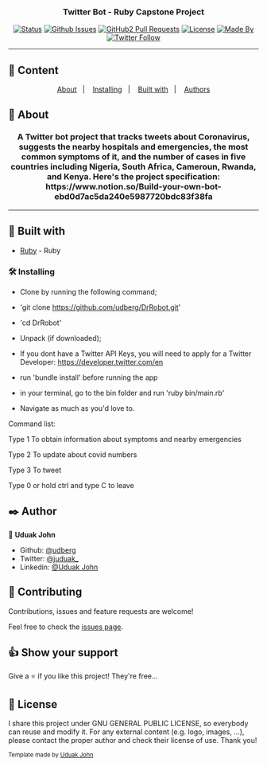 <h3 align="center">Twitter Bot - Ruby Capstone Project</h3>

<div align="center">

[![Status](https://img.shields.io/badge/status-active-success.svg)]()
[![Github Issues](https://img.shields.io/badge/GitHub-Issues-orange)](https://github.com/udberg/DrRobot/issues)
[![GitHub2 Pull Requests](https://img.shields.io/badge/GitHub-Pull%20Requests-blue)](https://github.com/udberg/DrRobot/pulls)
[![License](https://img.shields.io/badge/license-MIT-blue.svg)](/LICENSE)
[![Made By](https://img.shields.io/badge/Made%20By-Uduak%20John-brightgreen)](https://github.com/udberg)
[![Twitter Follow](https://img.shields.io/twitter/follow/juduak_?label=Follow%20Uduak%20on%20Twitter&style=social)](https://twitter.com/juduak_)

</div>

---

## 📝 Content
<p align="center">
<a href="#about">About</a>&nbsp;&nbsp;&nbsp;|&nbsp;&nbsp;&nbsp;
<a href="#installing">Installing</a>&nbsp;&nbsp;&nbsp;|&nbsp;&nbsp;&nbsp;
<a href="#built_using">Built with</a>&nbsp;&nbsp;&nbsp;|&nbsp;&nbsp;&nbsp;
<a href="#author">Authors</a>
</p>


## 🧐 About <a name = "about"></a>
<h3 align="center"> 
A Twitter bot project that tracks tweets about Coronavirus, suggests the nearby hospitals and emergencies, the most common symptoms of it, and the number of cases in five countries including Nigeria, South Africa, Cameroun, Rwanda, and Kenya. Here's the project specification: https://www.notion.so/Build-your-own-bot-ebd0d7ac5da240e5987720bdc83f38fa
</h3>


---

## 🔧 Built with<a name = "built_using"></a>

- [Ruby](https://www.ruby-lang.org/) - Ruby

### 🛠 Installing <a name = "installing"></a>

- Clone by running the following command;

- 'git clone https://github.com/udberg/DrRobot.git'

- 'cd DrRobot'

- Unpack (if downloaded);

- If you dont have a Twitter API Keys, you will need to apply for a Twitter Developer: https://developer.twitter.com/en

- run 'bundle install' before running the app

- in your terminal, go to the bin folder and run 'ruby bin/main.rb'

- Navigate as much as you'd love to.

Command list:

Type 1 To obtain information about symptoms and nearby emergencies

Type 2 To update about covid numbers

Type 3 To tweet

Type 0 or hold ctrl and type C to leave

## ✒️  Author <a name = "author"></a>

👤 **Uduak John**

- Github: [@udberg](https://github.com/udberg)
- Twitter: [@juduak_](https://twitter.com/juduak_)
- Linkedin: [@Uduak John](https://www.linkedin.com/in/juduak/)

## 🤝 Contributing

Contributions, issues and feature requests are welcome!

Feel free to check the [issues page](https://github.com/udberg/DrRobot/issues).


## 👍 Show your support

Give a ⭐️ if you like this project! They're free...


## 📝 License

I share this project under GNU GENERAL PUBLIC LICENSE, so everybody can reuse and modify it. For any external content (e.g. logo, images, ...), please contact the proper author and check their license of use. Thank you!


<small>Template made by <a href='https://twitter.com/juduak_'>Uduak John</a></small>

